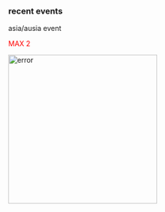 <!DOCTYPE html>
<html>
<head>
  <title>Wrapper Example</title>
  <style>
    body
    {
     /* Black background with repeating blue stripes */
    background: repeating-linear-gradient(
      45deg,         /* angle of the stripes */
      black,         /* start color */
      black 10px,    /* stripe size */
      black 10px,     /* stripe start */
      black 20px      /* stripe end */ margin: 0;
      padding: 0;
      background: #f2f2f2; /* grey background outside */
      display: flex;
      justify-content: center;
      padding: 30px 0;
      font-family: Arial, sans-serif;
      text-align: center;
    }
    
  </style>
</head>
<body>

  
<h3 style="color: light blue;"> recent events</h3>


<p>asia/ausia event</p>
<p style=" color: red;">MAX 2</p>
<img src="https://cdn.discordapp.com/attachments/1405700987422769222/1409629650510020770/Screenshot_20250825_215301_com.brave.browser.jpg?ex=68ae136a&is=68acc1ea&hm=d9cf62e26e03354f6c196e654faa9cc5c26cf9d7fabafe4a39377996060111f4&" alt="error" width="300">










</body>
</html>
